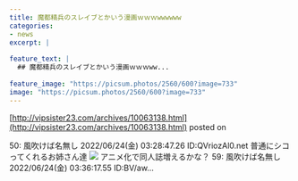 ```yaml
---
title: 魔都精兵のスレイブとかいう漫画ｗｗｗwwwwww
categories:
- news
excerpt: |
  
feature_text: |
  ## 魔都精兵のスレイブとかいう漫画ｗｗｗww...
  
feature_image: "https://picsum.photos/2560/600?image=733"
image: "https://picsum.photos/2560/600?image=733"
---
```


[http://vipsister23.com/archives/10063138.html](http://vipsister23.com/archives/10063138.html)
posted on 

<!--more-->

50: 風吹けば名無し 2022/06/24(金) 03:28:47.26 ID:QVriozAl0.net 普通にシコってくれるお姉さん達 ![](https://livedoor.blogimg.jp/vipsister23/imgs/5/7/57460569-s.jpg) アニメ化で同人誌増えるかな？ 59: 風吹けば名無し 2022/06/24(金) 03:36:17.55 ID:BV/aw...
